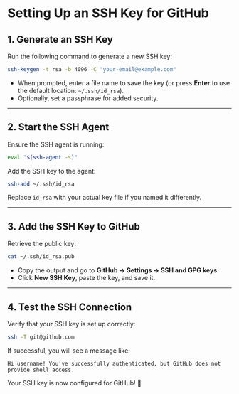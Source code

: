 # Setting Up an SSH Key for GitHub

## 1. Generate an SSH Key
Run the following command to generate a new SSH key:

```sh
ssh-keygen -t rsa -b 4096 -C "your-email@example.com"
```

- When prompted, enter a file name to save the key (or press **Enter** to use the default location: `~/.ssh/id_rsa`).
- Optionally, set a passphrase for added security.

---

## 2. Start the SSH Agent
Ensure the SSH agent is running:

```sh
eval "$(ssh-agent -s)"
```

Add the SSH key to the agent:

```sh
ssh-add ~/.ssh/id_rsa
```

Replace `id_rsa` with your actual key file if you named it differently.

---

## 3. Add the SSH Key to GitHub
Retrieve the public key:

```sh
cat ~/.ssh/id_rsa.pub
```

- Copy the output and go to **GitHub → Settings → SSH and GPG keys**.
- Click **New SSH Key**, paste the key, and save it.

---

## 4. Test the SSH Connection
Verify that your SSH key is set up correctly:

```sh
ssh -T git@github.com
```

If successful, you will see a message like:

```
Hi username! You've successfully authenticated, but GitHub does not provide shell access.
```

Your SSH key is now configured for GitHub! 🚀
